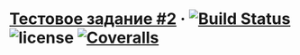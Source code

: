 # [Тестовое задание #2](https://vk.com/@maxpfrontend-testovoe-zadanie-2) &middot; [![Build Status](https://travis-ci.org/artbocha/react-redux-test-task-2.svg?branch=master)](https://travis-ci.org/artbocha/react-redux-test-task-2) ![license](https://img.shields.io/github/license/mashape/apistatus.svg) [![Coveralls][coveralls-badge]][coveralls]

[coveralls-badge]: https://img.shields.io/coveralls/artbocha/react-redux-test-task-2/master.png?style=flat-square
[coveralls]: https://coveralls.io/github/artbocha/react-redux-test-task-2
